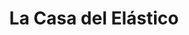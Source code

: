 ---
title: "La Casa del Elástico"
url: /cipolletti/la-casa-del-elastico/
shop: piezas de automóviles
---